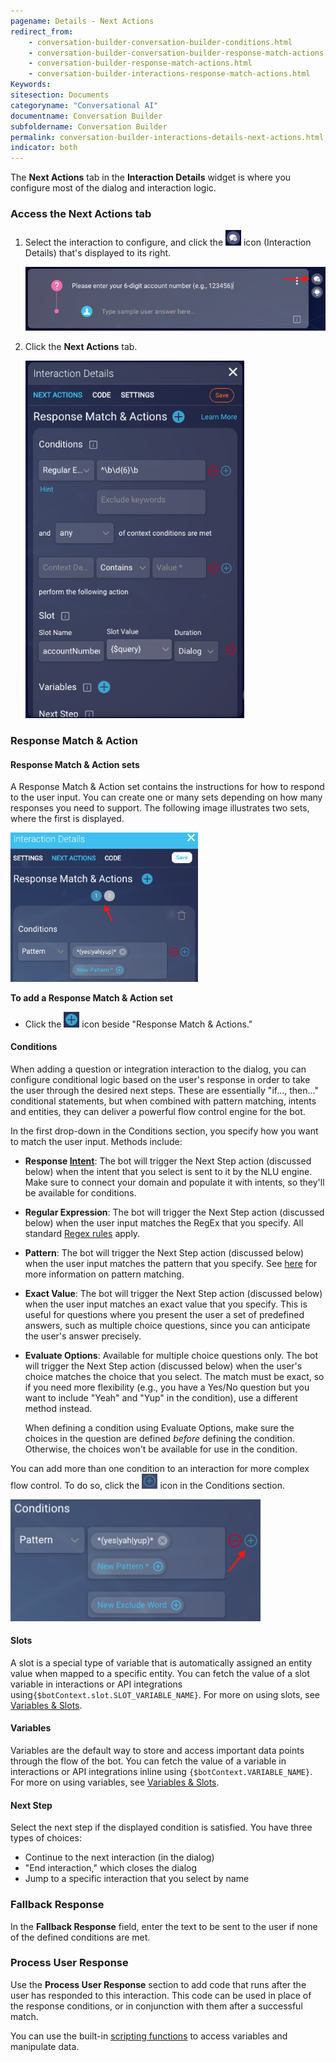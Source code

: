 ```yaml
---
pagename: Details - Next Actions
redirect_from:
    - conversation-builder-conversation-builder-conditions.html
    - conversation-builder-conversation-builder-response-match-actions.html
    - conversation-builder-response-match-actions.html
    - conversation-builder-interactions-response-match-actions.html
Keywords:
sitesection: Documents
categoryname: "Conversational AI"
documentname: Conversation Builder
subfoldername: Conversation Builder
permalink: conversation-builder-interactions-details-next-actions.html
indicator: both
---
```


The **Next Actions** tab in the **Interaction Details** widget is where you configure most of the dialog and interaction logic.

### Access the Next Actions tab

1. Select the interaction to configure, and click the <img style="width:25px" src="img/ConvoBuilder/icon_interactionDetails.png"> icon (Interaction Details) that's displayed to its right.

    <img style="width:600px" class="fancyimage" src="img/ConvoBuilder/interactions_detailsNextActions1.png">
2. Click the **Next Actions** tab.

    <img style="width:350px" class="fancyimage" src="img/ConvoBuilder/interactions_detailsNextActions2.png">

### Response Match & Action

#### Response Match & Action sets

A Response Match & Action set contains the instructions for how to respond to the user input. You can create one or many sets depending on how many responses you need to support. The following image illustrates two sets, where the first is displayed.

<img style="width:300px" class="fancyimage" src="img/ConvoBuilder/interactionDetails_sets.png">

**To add a Response Match & Action set**
* Click the <img style="width:25px" src="img/ConvoBuilder/icon_addResponseMatchSet.png"> icon beside "Response Match & Actions."

#### Conditions

When adding a question or integration interaction to the dialog, you can configure conditional logic based on the user's response in order to take the user through the desired next steps. These are essentially "if..., then..." conditional statements, but when combined with pattern matching, intents and entities, they can deliver a powerful flow control engine for the bot.

In the first drop-down in the Conditions section, you specify how you want to match the user input. Methods include: 

* **Response [Intent](intent-builder-intents.html)**: The bot will trigger the Next Step action (discussed below) when the intent that you select is sent to it by the NLU engine. Make sure to connect your domain and populate it with intents, so they'll be available for conditions.
* **Regular Expression**: The bot will trigger the Next Step action (discussed below) when the user input matches the RegEx that you specify. All standard [Regex rules](http://www.regexlib.com) apply.
* **Pattern**: The bot will trigger the Next Step action (discussed below) when the user input matches the pattern that you specify. See [here](conversation-builder-interactions-interaction-basics.html#specify-patterns-in-interactions) for more information on pattern matching.
* **Exact Value**: The bot will trigger the Next Step action (discussed below) when the user input matches an exact value that you specify. This is useful for questions where you present the user a set of predefined answers, such as multiple choice questions, since you can anticipate the user's answer precisely.
* **Evaluate Options**: Available for multiple choice questions only. The bot will trigger the Next Step action (discussed below) when the user's choice matches the choice that you select. The match must be exact, so if you need more flexibility (e.g., you have a Yes/No question but you want to include "Yeah" and "Yup" in the condition), use a different method instead.

    When defining a condition using Evaluate Options, make sure the choices in the question are defined *before* defining the condition. Otherwise, the choices won't be available for use in the condition.

You can add more than one condition to an interaction for more complex flow control. To do so, click the <img style="width:25px" src="img/ConvoBuilder/icon_addCondition.png"> icon in the Conditions section.

<img style="width:400px" class="fancyimage" src="img/ConvoBuilder/interactionDetails_addCondition.png">

#### Slots

A slot is a special type of variable that is automatically assigned an entity value when mapped to a specific entity. You can fetch the value of a slot variable in interactions or API integrations using`{$botContext.slot.SLOT_VARIABLE_NAME}`. For more on using slots, see [Variables & Slots](conversation-builder-variables-slots.html).

#### Variables

Variables are the default way to store and access important data points through the flow of the bot. You can fetch the value of a variable in interactions or API integrations inline using `{$botContext.VARIABLE_NAME}`. For more on using variables, see [Variables & Slots](conversation-builder-variables-slots.html).

#### Next Step

Select the next step if the displayed condition is satisfied. You have three types of choices:

* Continue to the next interaction (in the dialog)
* "End interaction," which closes the dialog
* Jump to a specific interaction that you select by name

### Fallback Response

In the **Fallback Response** field, enter the text to be sent to the user if none of the defined conditions are met.

### Process User Response

Use the **Process User Response** section to add code that runs after the user has responded to this interaction. This code can be used in place of the response conditions, or in conjunction with them after a successful match.

You can use the built-in [scripting functions](conversation-builder-scripting-functions-functions-list.html) to access variables and manipulate data.
